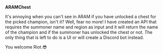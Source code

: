 **ARAMChest**

It's annoying when you can't see in ARAM if you have unlocked a chest for the picked champion, isn't it? Well, fear no more! I have created an API that requires the summoner name and region as input and it will return the name of the champion and if the summoner has unlocked the chest or not. The only thing that is left to do is a UI or will create a Discord bot instead.

You welcome Riot.😎
